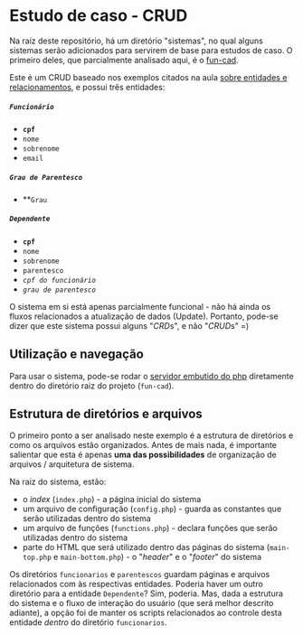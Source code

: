 # Estudo de caso - CRUD

Na raiz deste repositório, há um diretório "sistemas", no qual alguns sistemas serão adicionados para servirem de base para estudos de caso. O primeiro deles, que parcialmente analisado aqui, é o [fun-cad](../../sistemas/fun-cad).

Este é um CRUD baseado nos exemplos citados na aula [sobre entidades e relacionamentos](../2019-09-10/), e possui três entidades:

##### `Funcionário`
- **`cpf`**
- `nome`
- `sobrenome`
- `email`

##### `Grau de Parentesco`
- **`Grau`

##### `Dependente`
- **`cpf`**
- `nome`
- `sobrenome`
- `parentesco`
- *`cpf do funcionário`*
- *`grau de parentesco`*

O sistema em si está apenas parcialmente funcional - não há ainda os fluxos relacionados a atualização de dados (Update). Portanto, pode-se dizer que este sistema possui alguns "*CRD*s", e não "*CRUD*s" =)

## Utilização e navegação

Para usar o sistema, pode-se rodar o [servidor embutido do php](https://www.php.net/manual/pt_BR/features.commandline.webserver.php) diretamente dentro do diretório raiz do projeto (`fun-cad`).

## Estrutura de diretórios e arquivos

O primeiro ponto a ser analisado neste exemplo é a estrutura de diretórios e como os arquivos estão organizados. Antes de mais nada, é importante salientar que esta é apenas **uma das possibilidades** de organização de arquivos / arquitetura de sistema.

Na raiz do sistema, estão:
- o *index* (`index.php`) - a página inicial do sistema
- um arquivo de configuração (`config.php`) - guarda as constantes que serão utilizadas dentro do sistema
- um arquivo de funções (`functions.php`) - declara funções que serão utilizadas dentro do sistema
- parte do HTML que será utilizado dentro das páginas do sistema (`main-top.php` e `main-bottom.php`) - o "*header*" e o "*footer*" do sistema

Os diretórios `funcionarios` e `parentescos` guardam páginas e arquivos relacionados com às respectivas entidades. Poderia haver um outro diretório para a entidade `Dependente`? Sim, poderia. Mas, dada a estrutura do sistema e o fluxo de interação do usuário (que será melhor descrito adiante), a opção foi de manter os scripts relacionados ao controle desta entidade *dentro* do diretório `funcionarios`.

